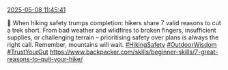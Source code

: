 [2025-05-08 11:45:41](https://mstdn.social/@hill_wanderer/114472041943080352)

📱 When hiking safety trumps completion: hikers share 7 valid reasons to cut a trek short. From bad weather and wildfires to broken fingers, insufficient supplies, or challenging terrain – prioritising safety over plans is always the right call. Remember, mountains will wait. <a href="https://mstdn.social/tags/HikingSafety" class="mention hashtag" rel="tag">#HikingSafety</a> <a href="https://mstdn.social/tags/OutdoorWisdom" class="mention hashtag" rel="tag">#OutdoorWisdom</a> <a href="https://mstdn.social/tags/TrustYourGut" class="mention hashtag" rel="tag">#TrustYourGut</a> <a href="https://www.backpacker.com/skills/beginner-skills/7-great-reasons-to-quit-your-hike/" target="_blank" rel="nofollow noopener noreferrer" translate="no">https://www.backpacker.com/skills/beginner-skills/7-great-reasons-to-quit-your-hike/</a>